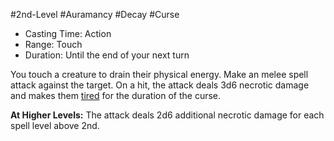#2nd-Level #Auramancy #Decay #Curse
 
- Casting Time: Action
- Range: Touch
- Duration: Until the end of your next turn  

You touch a creature to drain their physical energy. Make an melee spell attack against the target. On a hit, the attack deals 3d6 necrotic damage and makes them [tired](Conditions.md) for the duration of the curse.
 
**At Higher Levels:** The attack deals 2d6 additional necrotic damage for each spell level above 2nd.